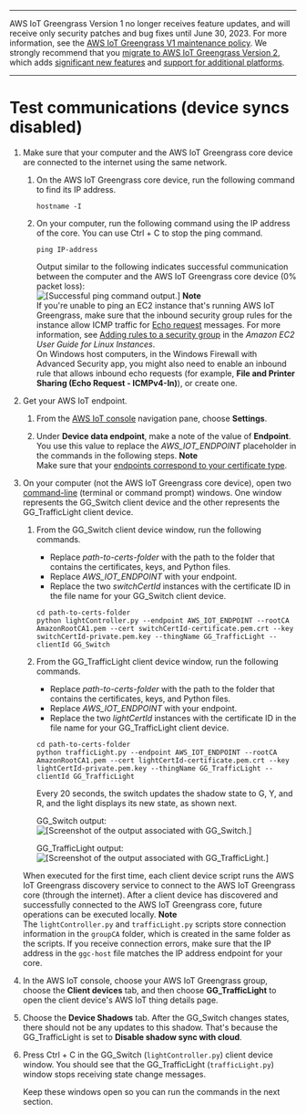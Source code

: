 --------

AWS IoT Greengrass Version 1 no longer receives feature updates, and will receive only security patches and bug fixes until June 30, 2023\. For more information, see the [AWS IoT Greengrass V1 maintenance policy](https://docs.aws.amazon.com/greengrass/v1/developerguide/maintenance-policy.html)\. We strongly recommend that you [migrate to AWS IoT Greengrass Version 2](https://docs.aws.amazon.com/greengrass/v2/developerguide/move-from-v1.html), which adds [significant new features](https://docs.aws.amazon.com/greengrass/v2/developerguide/greengrass-v2-whats-new.html) and [support for additional platforms](https://docs.aws.amazon.com/greengrass/v2/developerguide/operating-system-feature-support-matrix.html)\.

--------

# Test communications \(device syncs disabled\)<a name="comms-disabled"></a>

1. <a name="ping-device"></a>Make sure that your computer and the AWS IoT Greengrass core device are connected to the internet using the same network\.

   1. On the AWS IoT Greengrass core device, run the following command to find its IP address\.

      ```
      hostname -I
      ```

   1. On your computer, run the following command using the IP address of the core\. You can use Ctrl \+ C to stop the ping command\.

      ```
      ping IP-address
      ```

      Output similar to the following indicates successful communication between the computer and the AWS IoT Greengrass core device \(0% packet loss\):  
![\[Successful ping command output.\]](http://docs.aws.amazon.com/greengrass/v1/developerguide/images/gg-get-started-075.5.png)
**Note**  
If you're unable to ping an EC2 instance that's running AWS IoT Greengrass, make sure that the inbound security group rules for the instance allow ICMP traffic for [Echo request](https://docs.aws.amazon.com/AWSEC2/latest/UserGuide/security-group-rules-reference.html#sg-rules-ping) messages\. For more information, see [ Adding rules to a security group](https://docs.aws.amazon.com/AWSEC2/latest/UserGuide/using-network-security.html#adding-security-group-rule) in the *Amazon EC2 User Guide for Linux Instances*\.  
On Windows host computers, in the Windows Firewall with Advanced Security app, you might also need to enable an inbound rule that allows inbound echo requests \(for example, **File and Printer Sharing \(Echo Request \- ICMPv4\-In\)**\), or create one\.

1. Get your AWS IoT endpoint\.

   1. <a name="iot-settings"></a>From the [AWS IoT console](https://console.aws.amazon.com/iot/) navigation pane, choose **Settings**\.

   1. <a name="iot-settings-endpoint"></a>Under **Device data endpoint**, make a note of the value of **Endpoint**\. You use this value to replace the *AWS\_IOT\_ENDPOINT* placeholder in the commands in the following steps\.
**Note**  
Make sure that your [endpoints correspond to your certificate type](gg-core.md#certificate-endpoints)\.

1. <a name="repeated-step"></a>On your computer \(not the AWS IoT Greengrass core device\), open two [command\-line](https://en.wikipedia.org/wiki/Command-line_interface) \(terminal or command prompt\) windows\. One window represents the GG\_Switch client device and the other represents the GG\_TrafficLight client device\.

   1. <a name="run-switch-device"></a>From the GG\_Switch client device window, run the following commands\.
      + Replace *path\-to\-certs\-folder* with the path to the folder that contains the certificates, keys, and Python files\.
      + Replace *AWS\_IOT\_ENDPOINT* with your endpoint\.
      + Replace the two *switchCertId* instances with the certificate ID in the file name for your GG\_Switch client device\.

      ```
      cd path-to-certs-folder
      python lightController.py --endpoint AWS_IOT_ENDPOINT --rootCA AmazonRootCA1.pem --cert switchCertId-certificate.pem.crt --key switchCertId-private.pem.key --thingName GG_TrafficLight --clientId GG_Switch
      ```

   1. <a name="run-trafficlight-device"></a>From the GG\_TrafficLight client device window, run the following commands\.
      + Replace *path\-to\-certs\-folder* with the path to the folder that contains the certificates, keys, and Python files\.
      + Replace *AWS\_IOT\_ENDPOINT* with your endpoint\.
      + Replace the two *lightCertId* instances with the certificate ID in the file name for your GG\_TrafficLight client device\.

      ```
      cd path-to-certs-folder
      python trafficLight.py --endpoint AWS_IOT_ENDPOINT --rootCA AmazonRootCA1.pem --cert lightCertId-certificate.pem.crt --key lightCertId-private.pem.key --thingName GG_TrafficLight --clientId GG_TrafficLight
      ```

      Every 20 seconds, the switch updates the shadow state to G, Y, and R, and the light displays its new state, as shown next\.

      GG\_Switch output:  
![\[Screenshot of the output associated with GG_Switch.\]](http://docs.aws.amazon.com/greengrass/v1/developerguide/images/gg-get-started-083.png)

      GG\_TrafficLight output:  
![\[Screenshot of the output associated with GG_TrafficLight.\]](http://docs.aws.amazon.com/greengrass/v1/developerguide/images/gg-get-started-084.png)

   When executed for the first time, each client device script runs the AWS IoT Greengrass discovery service to connect to the AWS IoT Greengrass core \(through the internet\)\. After a client device has discovered and successfully connected to the AWS IoT Greengrass core, future operations can be executed locally\.
**Note**  
<a name="check-connection-info"></a> The `lightController.py` and `trafficLight.py` scripts store connection information in the `groupCA` folder, which is created in the same folder as the scripts\. If you receive connection errors, make sure that the IP address in the `ggc-host` file matches the IP address endpoint for your core\.

1. In the AWS IoT console, choose your AWS IoT Greengrass group, choose the **Client devices** tab, and then choose **GG\_TrafficLight** to open the client device's AWS IoT thing details page\.

1. Choose the **Device Shadows** tab\. After the GG\_Switch changes states, there should not be any updates to this shadow\. That's because the GG\_TrafficLight is set to **Disable shadow sync with cloud**\.

1. Press Ctrl \+ C in the GG\_Switch \(`lightController.py`\) client device window\. You should see that the GG\_TrafficLight \(`trafficLight.py`\) window stops receiving state change messages\.

   Keep these windows open so you can run the commands in the next section\.